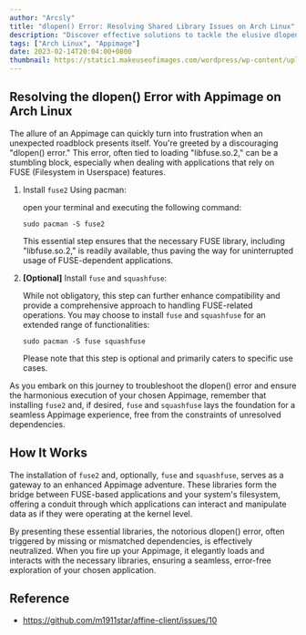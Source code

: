 ```yaml
---
author: "Arcsly"
title: "dlopen() Error: Resolving Shared Library Issues on Arch Linux"
description: "Discover effective solutions to tackle the elusive dlopen() error on Arch Linux. Learn how to troubleshoot shared library loading problems, fix application launch issues, and restore your system's stability."
tags: ["Arch Linux", "Appimage"]
date: 2023-02-14T20:04:00+0800
thumbnail: https://static1.makeuseofimages.com/wordpress/wp-content/uploads/2021/07/AppImage.jpg
---
```


## Resolving the dlopen() Error with Appimage on Arch Linux

The allure of an Appimage can quickly turn into frustration when an unexpected roadblock presents itself. You're greeted by a discouraging "dlopen() error." This error, often tied to loading "libfuse.so.2," can be a stumbling block, especially when dealing with applications that rely on FUSE (Filesystem in Userspace) features.

1. Install `fuse2` Using pacman:

   open your terminal and executing the following command:

   ```shell
   sudo pacman -S fuse2
   ```

   This essential step ensures that the necessary FUSE library, including "libfuse.so.2," is readily available, thus paving the way for uninterrupted usage of FUSE-dependent applications.

2. **[Optional]** Install `fuse` and `squashfuse`:

   While not obligatory, this step can further enhance compatibility and provide a comprehensive approach to handling FUSE-related operations. You may choose to install `fuse` and `squashfuse` for an extended range of functionalities:

   ```shell
   sudo pacman -S fuse squashfuse
   ```

   Please note that this step is optional and primarily caters to specific use cases.

As you embark on this journey to troubleshoot the dlopen() error and ensure the harmonious execution of your chosen Appimage, remember that installing `fuse2` and, if desired, `fuse` and `squashfuse` lays the foundation for a seamless Appimage experience, free from the constraints of unresolved dependencies.

## How It Works

The installation of `fuse2` and, optionally, `fuse` and `squashfuse`, serves as a gateway to an enhanced Appimage adventure. These libraries form the bridge between FUSE-based applications and your system's filesystem, offering a conduit through which applications can interact and manipulate data as if they were operating at the kernel level.

By presenting these essential libraries, the notorious dlopen() error, often triggered by missing or mismatched dependencies, is effectively neutralized. When you fire up your Appimage, it elegantly loads and interacts with the necessary libraries, ensuring a seamless, error-free exploration of your chosen application.

## Reference

- https://github.com/m1911star/affine-client/issues/10